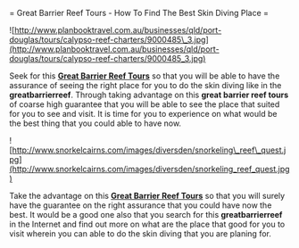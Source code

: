 \= Great Barrier Reef Tours - How To Find The Best Skin Diving Place =

![http://www.planbooktravel.com.au/businesses/qld/port-douglas/tours/calypso-reef-charters/9000485\_3.jpg](http://www.planbooktravel.com.au/businesses/qld/port-douglas/tours/calypso-reef-charters/9000485_3.jpg)

Seek for this **[Great Barrier Reef
Tours](http://www.greatbarrierreeftour.com.au/)** so that you will be
able to have the assurance of seeing the right place for you to do the
skin diving like in the **greatbarrierreef**. Through taking advantage
on this **great barrier reef tours** of coarse high guarantee that you
will be able to see the place that suited for you to see and visit. It
is time for you to experience on what would be the best thing that you
could able to have now.

![http://www.snorkelcairns.com/images/diversden/snorkeling\_reef\_quest.jpg](http://www.snorkelcairns.com/images/diversden/snorkeling_reef_quest.jpg)

Take the advantage on this **[Great Barrier Reef
Tours](http://www.greatbarrierreeftour.com.au/)** so that you will
surely have the guarantee on the right assurance that you could have now
the best. It would be a good one also that you search for this
**greatbarrierreef** in the Internet and find out more on what are the
place that good for you to visit wherein you can able to do the skin
diving that you are planing for.
